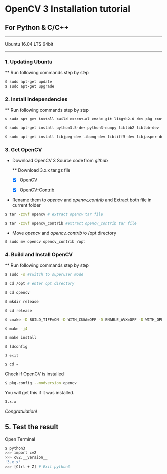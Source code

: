 # OpenCV 3 Installation tutorial
## For Python & C/C++

---

Ubuntu 16.04 LTS 64bit

---

### 1. Updating Ubuntu
** Run following commands step by step
``` bash
$ sudo apt-get update
$ sudo apt-get upgrade
```
### 2. Install Independencies
** Run following commands step by step
``` bash
$ sudo apt-get install build-essential cmake git libgtk2.0-dev pkg-config libavcodec-dev libavformat-dev libswscale-dev

$ sudo apt-get install python3.5-dev python3-numpy libtbb2 libtbb-dev

$ sudo apt-get install libjpeg-dev libpng-dev libtiff5-dev libjasper-dev libdc1394-22-dev libeigen3-dev libtheora-dev libvorbis-dev libxvidcore-dev libx264-dev sphinx-common libtbb-dev yasm libfaac-dev libopencore-amrnb-dev libopencore-amrwb-dev libopenexr-dev libgstreamer-plugins-base1.0-dev libavutil-dev libavfilter-dev libavresample-dev
```

### 3. Get OpenCV
- Download OpenCV 3 Source code from *github*

    ** Download 3.x.x tar.gz file

    - [x] [OpenCV](https://github.com/opencv/opencv/releases)

    - [x] [OpenCV-Contrib](https://github.com/opencv/opencv_contrib/releases)

- Rename them to *opencv* and *opencv_contrib* and Extract both file in current folder
```bash
$ tar -zxvf opencv # extract opencv tar file

$ tar -zxvf opencv_contrib #extract opencv_contrib tar file
```
- Move *opencv* and *opencv_contrib* to /opt directory
```bash
$ sudo mv opencv opencv_contrib /opt
```

### 4. Build and Install OpenCV
** Run following commands step by step
```bash
$ sudo -s #switch to superuser mode

$ cd /opt # enter opt directory

$ cd opencv

$ mkdir release

$ cd release

$ cmake -D BUILD_TIFF=ON -D WITH_CUDA=OFF -D ENABLE_AVX=OFF -D WITH_OPENGL=OFF -D WITH_OPENCL=OFF -D WITH_IPP=OFF -D WITH_TBB=ON -D BUILD_TBB=ON -D WITH_EIGEN=OFF -D WITH_V4L=OFF -D WITH_VTK=OFF -D BUILD_TESTS=OFF -D BUILD_PERF_TESTS=OFF -D CMAKE_BUILD_TYPE=RELEASE -D CMAKE_INSTALL_PREFIX=/usr/local -D OPENCV_EXTRA_MODULES_PATH=/opt/opencv_contrib/modules /opt/opencv/

$ make -j4

$ make install 

$ ldconfig

$ exit

$ cd ~
```

Check if OpenCV is installed 
```bash
$ pkg-config --modversion opencv
```
You will get this if it was installed.
```bash
3.x.x
```
 *Congratulation!*
## 5. Test the result
Open Terminal
```bash
$ python3
>>> import cv2
>>> cv2.__version__
'3.x.x'
>>> [Ctrl + Z] # Exit python3
```
